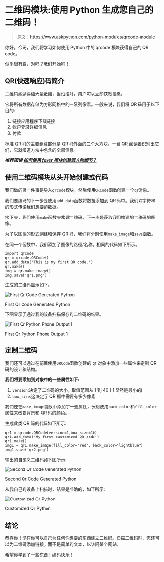 # 二维码模块:使用 Python 生成您自己的二维码！

> 原文：<https://www.askpython.com/python-modules/qrcode-module>

你好。今天，我们将学习如何使用 Python 中的 qrcode 模块获得自己的 QR code。

似乎很有趣，对吗？我们开始吧！

## QR(快速响应)码简介

二维码能够存储大量数据，当扫描时，用户可以立即获取信息。

它将所有数据存储为方形网格中的一系列像素。一般来说，我们将 QR 码用于以下目的:

1.  链接应用程序下载链接
2.  帐户登录详细信息
3.  付款

标准 QR 码的主要组成部分是 QR 码外面的三个大方块。一旦 QR 阅读器识别出它们，它就知道方块中包含的全部信息。

***推荐阅读:[如何使用 faker 模块创建假人物细节？](https://www.askpython.com/python-modules/faker-module)***

## 使用二维码模块从头开始创建或代码

我们做的第一件事是导入`qrcode`模块，然后使用`ORCode`函数创建一个`qr`对象。

我们要编码的下一步是使用`add_data`函数将数据添加到 QR 码中。我们以字符串的形式传递我们想要的数据。

接下来，我们使用`make`函数来构建二维码。下一步是获取我们构建的二维码的图像。

为了以图像的形式创建和保存 QR 码，我们将分别使用`make_image`和`save`函数。

在同一个函数中，我们添加了图像的路径/名称。相同的代码如下所示。

```
import qrcode
qr = qrcode.QRCode()
qr.add_data('This is my first QR code.')
qr.make()
img = qr.make_image()
img.save('qr1.png')

```

生成的二维码显示如下。

![First Qr Code Generated Python](img/c91ffeaea3625fc33b41faef6e6ed241.png)

First Qr Code Generated Python

下图显示了通过我的设备扫描保存的二维码的结果。

![First Qr Python Phone Output 1](img/27958e3081d8c183f2d603da60e2fdfa.png)

First Qr Python Phone Output 1

## 定制二维码

我们还可以通过在前面使用`QRCode`函数创建的 qr 对象中添加一些属性来定制 QR 码的设计和结构。

**我们将要添加到对象中的一些属性如下:**

1.  `version`:决定了二维码的大小，取值范围从 1 到 40 ( 1 显然是最小的)
2.  `box_size`:这决定了 QR 框中需要有多少像素

我们还在`make_image`函数中添加了一些属性，分别使用`back_color`和`fill_color`属性来改变背景和 QR 码的颜色。

生成此类 QR 码的代码如下所示:

```
qr1 = qrcode.QRCode(version=1,box_size=10)
qr1.add_data('My first customized QR code')
qr1.make()
img1 = qr1.make_image(fill_color="red", back_color="lightblue")
img1.save('qr2.png')

```

输出的自定义二维码如下图所示:

![Second Qr Code Generated Python](img/a65a90d422ae7d7125b27b23ccd1e08d.png)

Second Qr Code Generated Python

从我自己的设备上扫描时，结果是准确的，如下所示:

![Customized Qr Python](img/cd1d19eaa97792fb5468fa2d85d836dc.png)

Customized Qr Python

## 结论

恭喜你！现在你可以自己为任何你想要的东西建立二维码。扫描二维码时，您还可以为二维码添加链接，而不是简单的文本，以访问某个网站。

希望你学到了一些东西！编码快乐！